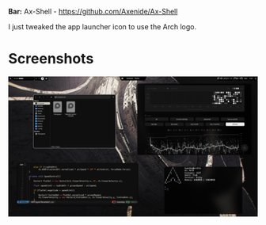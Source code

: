 **Bar:** Ax-Shell - https://github.com/Axenide/Ax-Shell

I just tweaked the app launcher icon to use the Arch logo.

# Screenshots
![Screenshot](Screenshots/250830_11h07m50s_screenshot.png)
